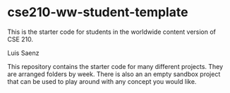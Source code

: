 # cse210-ww-student-template
This is the starter code for students in the worldwide content version of CSE 210.

Luis Saenz

This repository contains the starter code for many different projects. They are arranged folders by week. There is also an an empty sandbox project that can be used to play around with any concept you would like.
